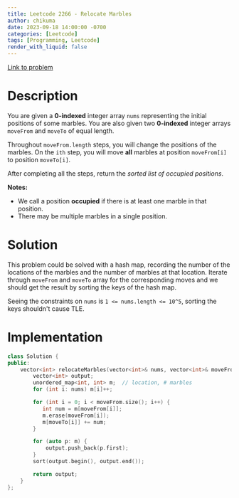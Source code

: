 ```yaml
---
title: Leetcode 2266 - Relocate Marbles
author: chikuma
date: 2023-09-18 14:00:00 -0700
categories: [Leetcode]
tags: [Programming, Leetcode]
render_with_liquid: false
---
```


[Link to problem](https://leetcode.com/problems/relocate-marbles/)

# Description

You are given a **0-indexed** integer array `nums` representing the initial
positions of some marbles. You are also given two **0-indexed** integer arrays
`moveFrom` and `moveTo` of equal length.

Throughout `moveFrom.length` steps, you will change the positions of the
marbles. On the `ith` step, you will move **all** marbles at position
`moveFrom[i]` to position `moveTo[i]`.

After completing all the steps, return the *sorted list of occupied positions*.

**Notes:**
* We call a position **occupied** if there is at least one marble in that
  position.
* There may be multiple marbles in a single position.

# Solution

This problem could be solved with a hash map, recording the number of the
locations of the marbles and the number of marbles at that location. Iterate
through `moveFrom` and `moveTo` array for the corresponding moves and we should
get the result by sorting the keys of the hash map.

Seeing the constraints on `nums` is `1 <= nums.length <= 10^5`, sorting the
keys shouldn't cause TLE.

# Implementation

```cpp
class Solution {
public:
    vector<int> relocateMarbles(vector<int>& nums, vector<int>& moveFrom, vector<int>& moveTo) {
        vector<int> output;
        unordered_map<int, int> m;  // location, # marbles
        for (int i: nums) m[i]++;

        for (int i = 0; i < moveFrom.size(); i++) {
           int num = m[moveFrom[i]];
           m.erase(moveFrom[i]);
           m[moveTo[i]] += num;
        }

        for (auto p: m) {
            output.push_back(p.first);
        }
        sort(output.begin(), output.end());

        return output;
    }
};
```